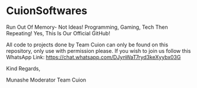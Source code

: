 # CuionSoftwares
Run Out Of Memory- Not Ideas! Programming, Gaming, Tech Then Repeating! Yes, This Is Our Official GitHub!

All code to projects done by Team Cuion can only be found on this repository, only use with permission please. If you wish to join us follow this WhatsApp Link:
https://chat.whatsapp.com/DJynWaT7ryd3keXyybx03G

Kind Regards,


Munashe
Moderator
Team Cuion
